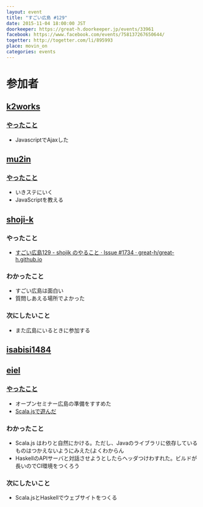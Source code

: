 ```yaml
---
layout: event
title: "すごい広島 #129"
date: 2015-11-04 18:00:00 JST
doorkeeper: https://great-h.doorkeeper.jp/events/33961
facebook: https://www.facebook.com/events/758137267650644/
togetter: http://togetter.com/li/895993
place: movin_on
categories: events
---
```


# 参加者

## [k2works](https://github.com/k2works)

### [やったこと](https://github.com/great-h/great-h.github.io/issues/1733)

* JavascriptでAjaxした


## [mu2in](http://twitter.com/mu2in)

### [やったこと](https://github.com/great-h/great-h.github.io/issues/1736)

* いきステにいく
* JavaScriptを教える


## [shoji-k](https://github.com/shoji-k)

### やったこと

* [すごい広島129 - shojik のやること · Issue #1734 · great-h/great-h.github.io](https://github.com/great-h/great-h.github.io/issues/1734)

### わかったこと

* すごい広島は面白い
* 質問しあえる場所でよかった

### 次にしたいこと

* また広島にいるときに参加する

## [isabisi1484](http://twitter.com/isabisi1484)


## [eiel](http://eiel.info/)

### [やったこと](https://github.com/great-h/great-h.github.io/issues/1735)

* オープンセミナー広島の準備をすすめた
* [Scala.jsで遊んだ](https://gist.github.com/eiel/45cf223a33d620d6a5c2)

### わかったこと

* Scala.js はわりと自然にかける。ただし、Javaのライブラリに依存しているものはつかえないようにみえた(よくわからん
* HaskellのAPIサーバと対話させようとしたらヘッダつけわすれた。ビルドが長いのでCI環境をつくろう

### 次にしたいこと

* Scala.jsとHaskellでウェブサイトをつくる

